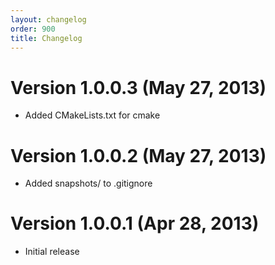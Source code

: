 ```yaml
---
layout: changelog
order: 900
title: Changelog
---
```

# Version 1.0.0.3 (May 27, 2013)

* Added CMakeLists.txt for cmake

# Version 1.0.0.2 (May 27, 2013)

* Added snapshots/ to .gitignore

# Version 1.0.0.1 (Apr 28, 2013)

* Initial release
